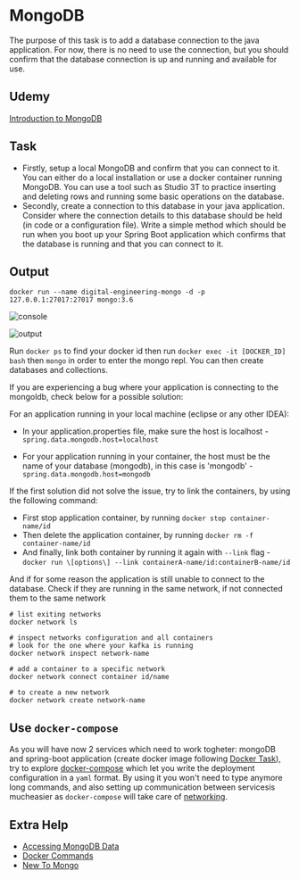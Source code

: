 # MongoDB

The purpose of this task is to add a database connection to the java application. For now, there is no need to use the
connection, but you should confirm that the database connection is up and running and available for use.

## Udemy

[Introduction to MongoDB](https://capco.udemy.com/course/mongodb-the-complete-developers-guide)

## Task

* Firstly, setup a local MongoDB and confirm that you can connect to it. You can either do a local installation or use
a docker container running MongoDB. You can use a tool such as Studio 3T to practice inserting and deleting rows and
running some basic operations on the database.
* Secondly, create a connection to this database in your java application. Consider where the connection details to this
database should be held (in code or a configuration file). Write a simple method which should be run when you boot up
your Spring Boot application which confirms that the database is running and that you can connect to it.

## Output

```docker run --name digital-engineering-mongo -d -p 127.0.0.1:27017:27017 mongo:3.6```

![console](attachments/418775081/423985186.png?height=250)

![output](attachments/418775081/423919691.png?height=250)

Run `docker ps` to find your docker id then run ```docker exec -it [DOCKER_ID] bash``` then `mongo` in order to enter
the mongo repl. You can then create databases and collections.

If you are experiencing a bug where your application is connecting to the mongoldb, check below for a possible solution:

For an application running in your local machine (eclipse or any other IDEA):

* In your application.properties file, make sure the host is localhost - `spring.data.mongodb.host=localhost`

* For your application running in your container, the host must be the name of your database (mongodb), in this case is
'mongodb' - `spring.data.mongodb.host=mongodb`

If the first solution did not solve the issue, try to link the containers, by using the following command:

* First stop application container, by running `docker stop container-name/id`
* Then delete the application container, by running `docker rm -f container-name/id`
* And finally, link both container by running it again with `--link` flag - `docker run \[options\] --link containerA-name/id:containerB-name/id`

And if for some reason the application is still unable to connect to the database. Check if they are running in the
same network, if not connected them to the same network

```shell
# list exiting networks
docker network ls

# inspect networks configuration and all containers
# look for the one where your kafka is running
docker network inspect network-name

# add a container to a specific network
docker network connect container id/name

# to create a new network
docker network create network-name
```

## Use `docker-compose`

As you will have now 2 services which need to work togheter: mongoDB and spring-boot application (create docker image
following [Docker Task](Docker.md)), try to explore [docker-compose](https://docs.docker.com/compose/) which let you 
write the deployment configuration in a `yaml` format. By using it you won't need to type anymore long commands, and 
also setting up communication between servicesis mucheasier as `docker-compose` will take care of
[networking](https://docs.docker.com/compose/networking/).

## Extra Help

* [Accessing MongoDB Data](https://spring.io/guides/gs/accessing-data-mongodb)
* [Docker Commands](https://docs.docker.com/engine/reference/commandline/docker/#child-commands)
* [New To Mongo](https://www.tutorialspoint.com/mongodb/index.htm)
